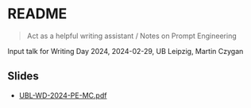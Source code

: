 # README

> Act as a helpful writing assistant / Notes on Prompt Engineering

Input talk for Writing Day 2024, 2024-02-29, UB Leipzig, Martin Czygan

## Slides

* [UBL-WD-2024-PE-MC.pdf](UBL-WD-2024-PE-MC.pdf)

